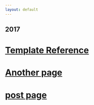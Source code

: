 ```yaml
---
layout: default
---
```


## [](#header-1)2017

# [Template Reference](template)

# [Another page](another-page)

# [post page](_post/test)
